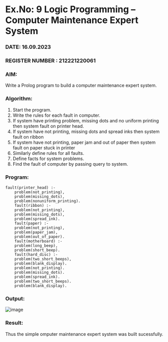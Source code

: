 # Ex.No: 9  Logic Programming –  Computer Maintenance Expert System
### DATE: 16.09.2023			                                                                          
### REGISTER NUMBER : 212221220061
### AIM: 
Write a Prolog program to build a computer maintenance expert system.
###  Algorithm:
1. Start the program.
2. Write the rules for each fault in computer.
3. If system have printing problem, missing dots and no uniform printing then system fault on printer head.
4. If system have not printing, missing dots and spread inks then system fault on ribbon
5. If system have not printing, paper jam and out of paper then system fault on paper stuck in printer
6. Similarly define rules for all faults.
7. Define facts for system problems.
8. Find the fault of computer by passing query to system.
     
### Program:
```
fault(printer_head) :- 
 	problem(not_printing), 
	problem(missing_dots), 
	problem(nonuniform_printing). 
	fault(ribbon) :- 
	problem(not_printing), 
	problem(missing_dots), 
	problem(spread_ink). 
	fault(paper) :- 
	problem(not_printing), 
	problem(paper_jam), 
	problem(out_of_paper). 
	fault(motherboard) :- 
	problem(long_beep), 
	problem(short_beep). 
	fault(hard_disc) :- 
	problem(two_short_beeps), 
	problem(blank_display). 
	problem(not_printing). 
	problem(missing_dots). 
	problem(spread_ink). 
	problem(two_short_beeps). 
	problem(blank_display).
```











### Output:
![image](https://github.com/viswapriyaG/AI_Lab_2023-24/assets/131427787/0d79a850-6190-46ff-afa3-c8bae60b6ff4)




### Result:
Thus the simple omputer maintenance expert system was built sucessfully.
